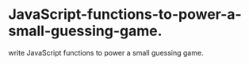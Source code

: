 # JavaScript-functions-to-power-a-small-guessing-game.
write JavaScript functions to power a small guessing game.
